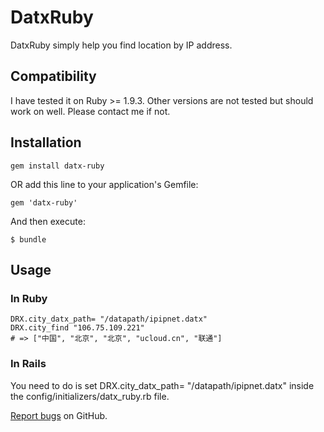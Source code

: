 # DatxRuby

DatxRuby simply help you find location by IP address. 

## Compatibility

I have tested it on Ruby >= 1.9.3. Other versions are not tested but should work on well. Please contact me if not.

## Installation

    gem install datx-ruby


OR add this line to your application's Gemfile:

    gem 'datx-ruby'
    

And then execute:

    $ bundle


## Usage

### In Ruby
```(ruby)
DRX.city_datx_path= "/datapath/ipipnet.datx"
DRX.city_find "106.75.109.221"
# => ["中国", "北京", "北京", "ucloud.cn", "联通"]
```
### In Rails
You need to do is set DRX.city_datx_path= "/datapath/ipipnet.datx" inside the config/initializers/datx_ruby.rb file.


[Report bugs][issues] on GitHub.


[issues]: https://github.com/limanxian/datx-ruby/issues